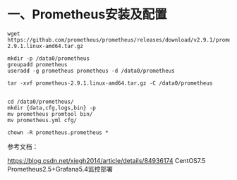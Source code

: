 # 一、Prometheus安装及配置
```
wget https://github.com/prometheus/prometheus/releases/download/v2.9.1/prometheus-2.9.1.linux-amd64.tar.gz

mkdir -p /data0/prometheus 
groupadd prometheus
useradd -g prometheus prometheus -d /data0/prometheus
 
tar -xvf prometheus-2.9.1.linux-amd64.tar.gz -C /data0/prometheus

 
cd /data0/prometheus/
mkdir {data,cfg,logs,bin} -p
mv prometheus promtool bin/
mv prometheus.yml cfg/
 
chown -R prometheus.prometheus *
```


参考文档：

https://blog.csdn.net/xiegh2014/article/details/84936174   CentOS7.5 Prometheus2.5+Grafana5.4监控部署
